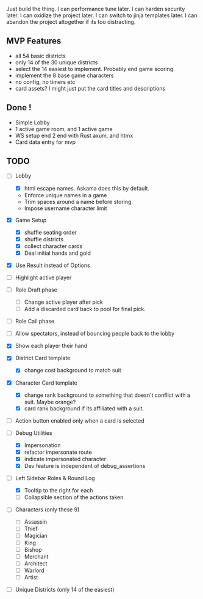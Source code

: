  Just build the thing. 
 I can performance tune later.
 I can harden security later.
 I can oxidize the project later.
 I can switch to jinja templates later.
 I can abandon the project altogether if its too distracting.

 ## MVP Features
 - all 54 basic districts
 - only 14 of the 30 unique districts
 - select the 14 easiest to implement. Probably end game scoring.
 - implement the 8 base game characters
 - no config, no timers etc
 - card assets? I might just put the card titles and descriptions


## Done !
- Simple Lobby
- 1 active game room, and 1 active game
- WS setup end 2 end with Rust axum, and htmx
- Card data entry for mvp



## TODO
- [ ] Lobby
    - [x] html escape names. Askama does this by default.
    - Enforce unique names in a game
    - Trim spaces around a name before storing.
    - Impose username character limit
- [x] Game Setup
    - [x] shuffle seating order
    - [x] shuffle districts
    - [x] collect character cards
    - [x] Deal initial hands and gold
- [x] Use Result instead of Options

- [ ] Highlight active player
- [ ] Role Draft phase
    - [ ] Change active player after pick
    - [ ] Add a discarded card back to pool for final pick.
- [ ] Role Call phase
- [ ] Allow spectators, instead of bouncing people back to the lobby
- [x] Show each player their hand
- [x] District Card template
    - [x] change cost background to match suit
- [x] Character Card template
    - [x] change rank background to something that doesn't conflict with a suit. Maybe orange?
    - [x] card rank background if its affiliated with a suit.
- [ ] Action button enabled only when a card is selected
- [ ] Debug Utilities
    - [x] Impersonation
    - [x] refactor impersonate route
    - [x] indicate impersonated character
    - [x] Dev feature is independent of debug_assertions

- [ ] Left Sidebar Roles & Round Log 
    - [x] Tooltip to the right for each
    - [ ] Collapsible section of the actions taken

- [ ] Characters (only these 9)
    - [ ] Assassin
    - [ ] Thief
    - [ ] Magician
    - [ ] King
    - [ ] Bishop
    - [ ] Merchant
    - [ ] Architect
    - [ ] Warlord
    - [ ] Artist
- [ ] Unique Districts (only 14 of the easiest)
